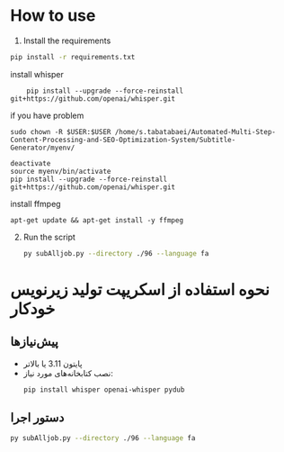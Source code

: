 

# How to use

 1. Install the requirements


```bash
pip install -r requirements.txt
```

install whisper
```
    pip install --upgrade --force-reinstall git+https://github.com/openai/whisper.git
```


if you have problem
```
sudo chown -R $USER:$USER /home/s.tabatabaei/Automated-Multi-Step-Content-Processing-and-SEO-Optimization-System/Subtitle-Generator/myenv/

deactivate
source myenv/bin/activate
pip install --upgrade --force-reinstall git+https://github.com/openai/whisper.git
```


install ffmpeg

```
apt-get update && apt-get install -y ffmpeg
```



 2. Run the script

    ```bash
    py subAlljob.py --directory ./96 --language fa 
    ```




# نحوه استفاده از اسکریپت تولید زیرنویس خودکار

## پیش‌نیازها
- پایتون 3.11 یا بالاتر
- نصب کتابخانه‌های مورد نیاز:
  ```bash
  pip install whisper openai-whisper pydub
  ```

## دستور اجرا

```bash
py subAlljob.py --directory ./96 --language fa 
```

   